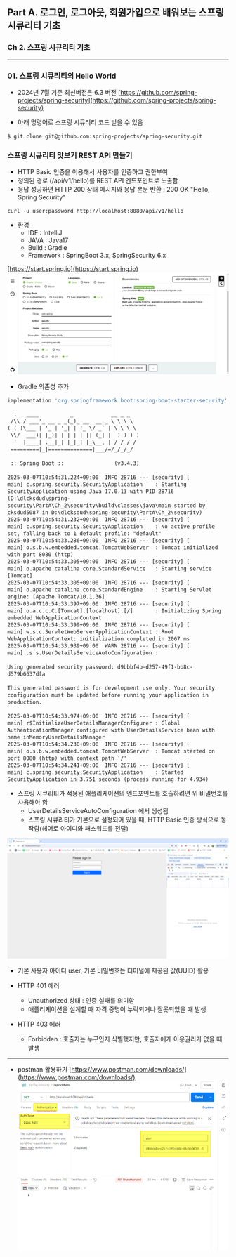 ## Part A. 로그인, 로그아웃, 회원가입으로 배워보는 스프링 시큐리티 기초
### Ch 2. 스프링 시큐리티 기초
---

### 01. 스프링 시큐리티의 Hello World
- 2024년 7월 기준 최신버전은 6.3 버전
[https://github.com/spring-projects/spring-security](https://github.com/spring-projects/spring-security)

- 아래 명령어로 스프링 시큐리티 코드 받을 수 있음
```shell script
$ git clone git@github.com:spring-projects/spring-security.git
```

### 스프링 시큐리티 맛보기 REST API 만들기
- HTTP Basic 인증을 이용해서 사용자를 인증하고 권한부여
- 정의된 경로 (/api/v1/hello)를 REST API 엔드포인트로 노출함
- 응답 성공하면 HTTP 200 상태 메시지와 응답 본문 반환 : 200 OK "Hello, Spring Security"
```shell script
curl -u user:password http://localhost:8080/api/v1/hello
```
- 환경
    - IDE : IntelliJ
    - JAVA : Java17
    - Build : Gradle
    - Framework : SpringBoot 3.x, SpringSecurity 6.x

[https://start.spring.io](https://start.spring.io)
![springboot_project.png](./springboot_project.png)

- Gradle 의존성 추가
```gradle
implementation 'org.springframework.boot:spring-boot-starter-security'
```
```
  .   ____          _            __ _ _
 /\\ / ___'_ __ _ _(_)_ __  __ _ \ \ \ \
( ( )\___ | '_ | '_| | '_ \/ _` | \ \ \ \
 \\/  ___)| |_)| | | | | || (_| |  ) ) ) )
  '  |____| .__|_| |_|_| |_\__, | / / / /
 =========|_|==============|___/=/_/_/_/

 :: Spring Boot ::                (v3.4.3)

2025-03-07T10:54:31.224+09:00  INFO 28716 --- [security] [           main] c.spring.security.SecurityApplication    : Starting SecurityApplication using Java 17.0.13 with PID 28716 (D:\dlcksdud\spring-security\PartA\Ch_2\security\build\classes\java\main started by cksdud5087 in D:\dlcksdud\spring-security\PartA\Ch_2\security)
2025-03-07T10:54:31.232+09:00  INFO 28716 --- [security] [           main] c.spring.security.SecurityApplication    : No active profile set, falling back to 1 default profile: "default"
2025-03-07T10:54:33.286+09:00  INFO 28716 --- [security] [           main] o.s.b.w.embedded.tomcat.TomcatWebServer  : Tomcat initialized with port 8080 (http)
2025-03-07T10:54:33.305+09:00  INFO 28716 --- [security] [           main] o.apache.catalina.core.StandardService   : Starting service [Tomcat]
2025-03-07T10:54:33.305+09:00  INFO 28716 --- [security] [           main] o.apache.catalina.core.StandardEngine    : Starting Servlet engine: [Apache Tomcat/10.1.36]
2025-03-07T10:54:33.397+09:00  INFO 28716 --- [security] [           main] o.a.c.c.C.[Tomcat].[localhost].[/]       : Initializing Spring embedded WebApplicationContext
2025-03-07T10:54:33.399+09:00  INFO 28716 --- [security] [           main] w.s.c.ServletWebServerApplicationContext : Root WebApplicationContext: initialization completed in 2067 ms
2025-03-07T10:54:33.939+09:00  WARN 28716 --- [security] [           main] .s.s.UserDetailsServiceAutoConfiguration : 

Using generated security password: d9bbbf4b-d257-49f1-bb8c-d579b6637dfa

This generated password is for development use only. Your security configuration must be updated before running your application in production.

2025-03-07T10:54:33.974+09:00  INFO 28716 --- [security] [           main] r$InitializeUserDetailsManagerConfigurer : Global AuthenticationManager configured with UserDetailsService bean with name inMemoryUserDetailsManager
2025-03-07T10:54:34.230+09:00  INFO 28716 --- [security] [           main] o.s.b.w.embedded.tomcat.TomcatWebServer  : Tomcat started on port 8080 (http) with context path '/'
2025-03-07T10:54:34.241+09:00  INFO 28716 --- [security] [           main] c.spring.security.SecurityApplication    : Started SecurityApplication in 3.751 seconds (process running for 4.934)

```
- 스프링 시큐리티가 적용된 애플리케이션의 엔드포인트를 호출하려면 위 비밀번호를 사용해야 함
    - UserDetailsServiceAutoConfiguration 에서 생성됨
    - 스프링 시큐리티가 기본으로 설정되어 있을 때, HTTP Basic 인증 방식으로 동작함(헤어로 아이디와 패스워드를 전달)

![spring_security_login.png](./springsecurity_login.png)
- 기본 사용자 아이디 user, 기본 비밀번호는 터미널에 제공된 값(UUID) 활용


- HTTP 401 에러
    - Unauthorized 상태 : 인증 실패를 의미함
    - 애플리케이션을 설계할 때 자격 증명이 누락되거나 잘못되었을 때 발생
- HTTP 403 에러
    - Forbidden : 호출자는 누구인지 식별했지만, 호출자에게 이용권리가 없을 때 발생
---

- postman 활용하기
[https://www.postman.com/downloads/](https://www.postman.com/downloads/)
![postman활용.png](./postman.png)
